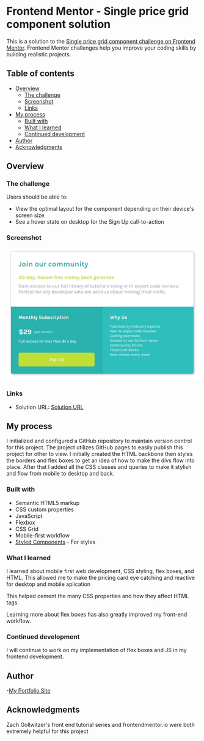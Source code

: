 # Frontend Mentor - Single price grid component solution

This is a solution to the [Single price grid component challenge on Frontend Mentor](https://www.frontendmentor.io/challenges/single-price-grid-component-5ce41129d0ff452fec5abbbc). Frontend Mentor challenges help you improve your coding skills by building realistic projects. 

## Table of contents

- [Overview](#overview)
  - [The challenge](#the-challenge)
  - [Screenshot](#screenshot)
  - [Links](#links)
- [My process](#my-process)
  - [Built with](#built-with)
  - [What I learned](#what-i-learned)
  - [Continued development](#continued-development)
- [Author](#author)
- [Acknowledgments](#acknowledgments)


## Overview

### The challenge

Users should be able to:

- View the optimal layout for the component depending on their device's screen size
- See a hover state on desktop for the Sign Up call-to-action

### Screenshot

![](./screenshot.jpg)



### Links

- Solution URL: [Solution URL](https://taylor1038.github.io/pricing-card-frontend/)


## My process

I initialized and configured a GitHub repository to maintain version control for this project. The project utilizes GitHub pages to easily publish this project for other to view. I initially created the HTML backbone then styles the borders and flex boxes to get an idea of how to make the divs flow into place. After that I added all the CSS classes and queries to make it stylish and flow from mobile to desktop and back.

### Built with

- Semantic HTML5 markup
- CSS custom properties
- JavaScript
- Flexbox
- CSS Grid
- Mobile-first workflow
- [Styled Components](https://styled-components.com/) - For styles



### What I learned

I learned about mobile first web development, CSS styling, flex boxes, and HTML. This allowed me to make the pricing card eye catching and reactive for desktop and mobile aplication

This helped cement the many CSS properties and how they affect HTML tags.

Learning more about flex boxes has also greatly improved my front-end workflow. 


### Continued development

I will continue to work on my implementation of flex boxes and JS in my frontend development.




## Author

-[My Portfolio Site](https://www.stephen.photography/portfolio)



## Acknowledgments

Zach Gollwitzer's front end tutorial series and frontendmentor.io were both extremely helpful for this project
